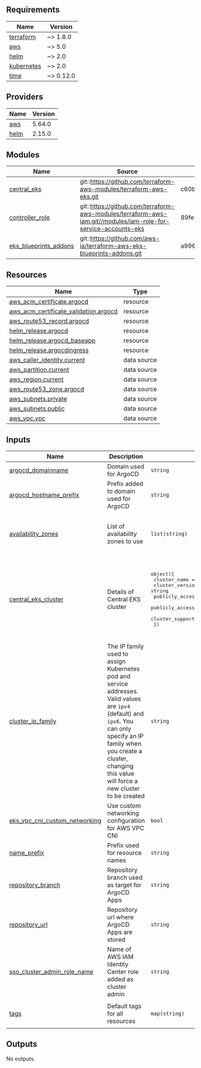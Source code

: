 <!-- BEGINNING OF PRE-COMMIT-TERRAFORM DOCS HOOK -->
## Requirements

| Name | Version |
|------|---------|
| <a name="requirement_terraform"></a> [terraform](#requirement\_terraform) | ~> 1.8.0 |
| <a name="requirement_aws"></a> [aws](#requirement\_aws) | ~> 5.0 |
| <a name="requirement_helm"></a> [helm](#requirement\_helm) | ~> 2.0 |
| <a name="requirement_kubernetes"></a> [kubernetes](#requirement\_kubernetes) | ~> 2.0 |
| <a name="requirement_time"></a> [time](#requirement\_time) | ~> 0.12.0 |

## Providers

| Name | Version |
|------|---------|
| <a name="provider_aws"></a> [aws](#provider\_aws) | 5.64.0 |
| <a name="provider_helm"></a> [helm](#provider\_helm) | 2.15.0 |

## Modules

| Name | Source | Version |
|------|--------|---------|
| <a name="module_central_eks"></a> [central\_eks](#module\_central\_eks) | git::https://github.com/terraform-aws-modules/terraform-aws-eks.git | c60b70fbc80606eb4ed8cf47063ac6ed0d8dd435 |
| <a name="module_controller_role"></a> [controller\_role](#module\_controller\_role) | git::https://github.com/terraform-aws-modules/terraform-aws-iam.git//modules/iam-role-for-service-accounts-eks | 89fe17a6549728f1dc7e7a8f7b707486dfb45d89 |
| <a name="module_eks_blueprints_addons"></a> [eks\_blueprints\_addons](#module\_eks\_blueprints\_addons) | git::https://github.com/aws-ia/terraform-aws-eks-blueprints-addons.git | a9963f4a0e168f73adb033be594ac35868696a91 |

## Resources

| Name | Type |
|------|------|
| [aws_acm_certificate.argocd](https://registry.terraform.io/providers/hashicorp/aws/latest/docs/resources/acm_certificate) | resource |
| [aws_acm_certificate_validation.argocd](https://registry.terraform.io/providers/hashicorp/aws/latest/docs/resources/acm_certificate_validation) | resource |
| [aws_route53_record.argocd](https://registry.terraform.io/providers/hashicorp/aws/latest/docs/resources/route53_record) | resource |
| [helm_release.argocd](https://registry.terraform.io/providers/hashicorp/helm/latest/docs/resources/release) | resource |
| [helm_release.argocd_baseapp](https://registry.terraform.io/providers/hashicorp/helm/latest/docs/resources/release) | resource |
| [helm_release.argocdingress](https://registry.terraform.io/providers/hashicorp/helm/latest/docs/resources/release) | resource |
| [aws_caller_identity.current](https://registry.terraform.io/providers/hashicorp/aws/latest/docs/data-sources/caller_identity) | data source |
| [aws_partition.current](https://registry.terraform.io/providers/hashicorp/aws/latest/docs/data-sources/partition) | data source |
| [aws_region.current](https://registry.terraform.io/providers/hashicorp/aws/latest/docs/data-sources/region) | data source |
| [aws_route53_zone.argocd](https://registry.terraform.io/providers/hashicorp/aws/latest/docs/data-sources/route53_zone) | data source |
| [aws_subnets.private](https://registry.terraform.io/providers/hashicorp/aws/latest/docs/data-sources/subnets) | data source |
| [aws_subnets.public](https://registry.terraform.io/providers/hashicorp/aws/latest/docs/data-sources/subnets) | data source |
| [aws_vpc.vpc](https://registry.terraform.io/providers/hashicorp/aws/latest/docs/data-sources/vpc) | data source |

## Inputs

| Name | Description | Type | Default | Required |
|------|-------------|------|---------|:--------:|
| <a name="input_argocd_domainname"></a> [argocd\_domainname](#input\_argocd\_domainname) | Domain used for ArgoCD | `string` | `"eks.kaustubhk.com"` | no |
| <a name="input_argocd_hostname_prefix"></a> [argocd\_hostname\_prefix](#input\_argocd\_hostname\_prefix) | Prefix added to domain used for ArgoCD | `string` | `"argocd"` | no |
| <a name="input_availability_zones"></a> [availability\_zones](#input\_availability\_zones) | List of availability zones to use | `list(string)` | <pre>[<br>  "us-east-1a",<br>  "us-east-1b",<br>  "us-east-1c"<br>]</pre> | no |
| <a name="input_central_eks_cluster"></a> [central\_eks\_cluster](#input\_central\_eks\_cluster) | Details of Central EKS cluster | <pre>object({<br>    cluster_name                      = string<br>    cluster_version                   = string<br>    publicly_accessible_cluster       = bool<br>    publicly_accessible_cluster_cidrs = list(string)<br>    cluster_support_type              = string<br>  })</pre> | <pre>{<br>  "cluster_name": "argocdstartercluster",<br>  "cluster_support_type": "STANDARD",<br>  "cluster_version": "1.30",<br>  "publicly_accessible_cluster": true,<br>  "publicly_accessible_cluster_cidrs": [<br>    "0.0.0.0/0"<br>  ]<br>}</pre> | no |
| <a name="input_cluster_ip_family"></a> [cluster\_ip\_family](#input\_cluster\_ip\_family) | The IP family used to assign Kubernetes pod and service addresses. Valid values are `ipv4` (default) and `ipv6`. You can only specify an IP family when you create a cluster, changing this value will force a new cluster to be created | `string` | `"ipv4"` | no |
| <a name="input_eks_vpc_cni_custom_networking"></a> [eks\_vpc\_cni\_custom\_networking](#input\_eks\_vpc\_cni\_custom\_networking) | Use custom networking configuration for AWS VPC CNI | `bool` | `true` | no |
| <a name="input_name_prefix"></a> [name\_prefix](#input\_name\_prefix) | Prefix used for resource names | `string` | `"argocdstarter"` | no |
| <a name="input_repository_branch"></a> [repository\_branch](#input\_repository\_branch) | Repository branch used as target for ArgoCD Apps | `string` | `"main"` | no |
| <a name="input_repository_url"></a> [repository\_url](#input\_repository\_url) | Repository url where ArgoCD Apps are stored | `string` | `""` | no |
| <a name="input_sso_cluster_admin_role_name"></a> [sso\_cluster\_admin\_role\_name](#input\_sso\_cluster\_admin\_role\_name) | Name of AWS IAM Identity Center role added as cluster admin | `string` | `"AWSReservedSSO_AWSAdministratorAccess_1bbf9fcc3b81288e"` | no |
| <a name="input_tags"></a> [tags](#input\_tags) | Default tags for all resources | `map(string)` | <pre>{<br>  "Environment": "Sample"<br>}</pre> | no |

## Outputs

No outputs.
<!-- END OF PRE-COMMIT-TERRAFORM DOCS HOOK -->
